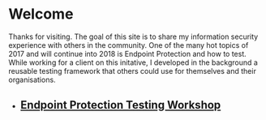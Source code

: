 # Welcome #
Thanks for visiting. The goal of this site is to share my information security experience with others in the community. One of the many hot topics of 2017 and will continue into 2018 is Endpoint Protection and how to test. While working for a client on this initative, I developed in the background a reusable testing framework that others could use for themselves and their organisations.

- ## [Endpoint Protection Testing Workshop](https://pinktangent.github.io/EPP/) ##
